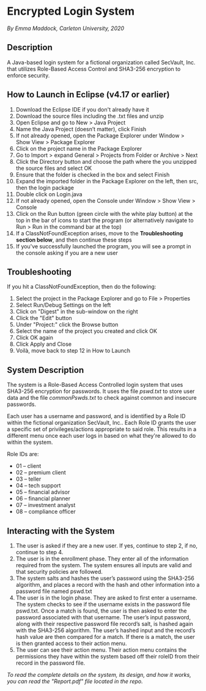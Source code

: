 # Encrypted Login System
*By Emma Maddock, Carleton University, 2020*

## Description
A Java-based login system for a fictional organization called SecVault, Inc. that utilizes Role-Based Access Control and SHA3-256 encryption to enforce security.


## How to Launch in Eclipse (v4.17 or earlier)

1. Download the Eclipse IDE if you don't already have it
2. Download the source files including the .txt files and unzip
3. Open Eclipse and go to New > Java Project
4. Name the Java Project (doesn’t matter), click Finish
5. If not already opened, open the Package Explorer under Window > Show View > Package Explorer
6. Click on the project name in the Package Explorer
7. Go to Import > expand General > Projects from Folder or Archive > Next
8. Click the Directory button and choose the path where the you unzipped the source files and select OK
9. Ensure that the folder is checked in the box and select Finish
10. Expand the imported folder in the Package Explorer on the left, then src, then the login package
11. Double click on Login.java
12. If not already opened, open the Console under Window > Show View > Console
13. Click on the Run button (green circle with the white play button) at the top in the bar of icons to start the program (or alternatively navigate to Run > Run in the command bar at the top)
14. If a ClassNotFoundException arises, move to the **Troubleshooting section below**, and then continue these steps
15. If you've successfully launched the program, you will see a prompt in the console asking if you are a new user

## Troubleshooting
If you hit a ClassNotFoundException, then do the following:
1. Select the project in the Package Explorer and go to File > Properties
2. Select Run/Debug Settings on the left
3. Click on "Digest" in the sub-window on the right
4. Click the "Edit" button
5. Under "Project:" click the Browse button
6. Select the name of the project you created and click OK
7. Click OK again
8. Click Apply and Close
9. Voilà, move back to step 12 in How to Launch

## System Description

The system is a Role-Based Access Controlled login system that uses SHA3-256 encryption for passwords.
It uses the file *pswd.txt* to store user data and the file *commonPswds.txt* to check against common and insecure passwords.

Each user has a username and password, and is identified by a Role ID within the fictional organization SecVault, Inc.. Each Role ID grants the user a specific set of privileges/actions appropriate to said role. This results in a different menu once each user logs in based on what they're allowed to do within the system.

Role IDs are:
* 01 – client
* 02 – premium client
* 03 – teller
* 04 – tech support
* 05 – financial advisor
* 06 – financial planner
* 07 – investment analyst
* 08 – compliance officer


## Interacting with the System

1. The user is asked if they are a new user. If yes, continue to step 2, if no, continue to step 4.
2. The user is in the enrollment phase. They enter all of the information required from the system. The
system ensures all inputs are valid and that security policies are followed.
3. The system salts and hashes the user’s password using the SHA3-256 algorithm, and places a record
with the hash and other information into a password file named pswd.txt
4. The user is in the login phase. They are asked to first enter a username. The system checks to see if the username exists in the password file pswd.txt. Once a match is found, the user is then asked to enter the password associated with that username. The user’s input password, along with their respective password file record’s salt, is hashed again with the SHA3-256 algorithm. The user’s hashed input and the record’s hash value are then compared for a match. If there is a match, the user is then granted access to their action menu.
5. The user can see their action menu. Their action menu contains the permissions they have within the system based off their roleID from their record in the password file.

*To read the complete details on the system, its design, and how it works, you can read the "Report.pdf" file located in the repo.*
